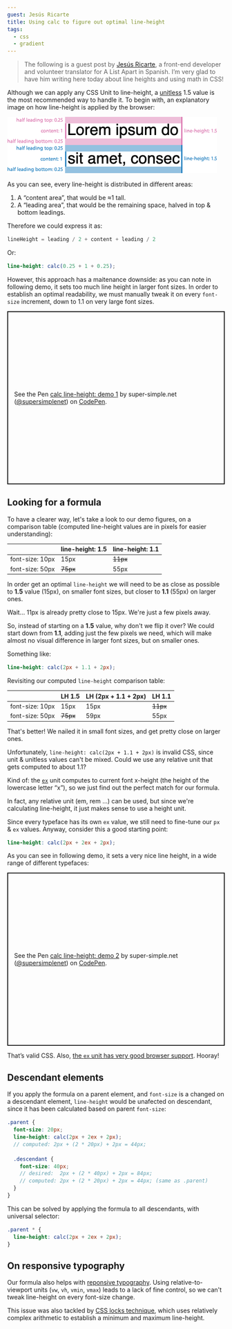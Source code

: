 ```yaml
---
guest: Jesús Ricarte
title: Using calc to figure out optimal line-height
tags:
  - css
  - gradient
---
```


> The following is a guest post by [Jesús Ricarte](https://twitter.com/supersimplenet), a front-end developer and volunteer translator for A List Apart in Spanish. I’m very glad to have him writing here today about line heights and using math in CSS!

Although we can apply any CSS Unit to line-height, a [unitless](https://css-tricks.com/almanac/properties/l/line-height/#article-header-id-0) 1.5 value is the most recommended way to handle it. To begin with, an explanatory image on how line-height is applied by the browser:

![Using calc to figure out optimal line-height](/assets/images/using-calc-to-figure-out-optimal-line-height/line-height.png)

As you can see, every line-height is distributed in different areas:

1. A “content area”, that would be ≈1 tall.
2. A “leading area”, that would be the remaining space, halved in top & bottom leadings.

Therefore we could express it as:

```js
lineHeight = leading / 2 + content + leading / 2
```

Or:

```scss
line-height: calc(0.25 + 1 + 0.25);
```

However, this approach has a maitenance downside: as you can note in following demo, it sets too much line height in larger font sizes. In order to establish an optimal readability, we must manually tweak it on every `font-size` increment, down to 1.1 on very large font sizes.

<p class="codepen" data-height="400" data-theme-id="light" data-default-tab="result" data-user="supersimplenet" data-slug-hash="RwWyjKV" style="height: 400px; box-sizing: border-box; display: flex; align-items: center; justify-content: center; border: 2px solid; margin: 1em 0; padding: 1em;" data-pen-title="calc line-height: demo 1">
  <span>See the Pen <a href="https://codepen.io/supersimplenet/pen/RwWyjKV">
  calc line-height: demo 1</a> by super-simple.net (<a href="https://codepen.io/supersimplenet">@supersimplenet</a>)
  on <a href="https://codepen.io">CodePen</a>.</span>
</p>

## Looking for a formula

To have a clearer way, let's take a look to our demo figures, on a comparison table (computed line-height values are in pixels for easier understanding):

|                 | line-height: 1.5 | line-height: 1.1 |
| :-------------- | :--------------- | :--------------- |
| font-size: 10px | 15px             | ~~11px~~         |
| font-size: 50px | ~~75px~~         | 55px             |

In order get an optimal `line-height` we will need to be as close as possible to **1.5** value (15px), on smaller font sizes, but closer to **1.1** (55px) on larger ones.

Wait… 11px is already pretty close to 15px. We're just a few pixels away.

So, instead of starting on a **1.5** value, why don't we flip it over? We could start down from **1.1**, adding just the few pixels we need, which will make almost no visual difference in larger font sizes, but on smaller ones.

Something like:

```scss
line-height: calc(2px + 1.1 + 2px);
```

Revisiting our computed `line-height` comparison table:

|                 | LH 1.5   | LH (2px + 1.1 + 2px) | LH 1.1   |
| :-------------- | :------- | -------------------- | :------- |
| font-size: 10px | 15px     | 15px                 | ~~11px~~ |
| font-size: 50px | ~~75px~~ | 59px                 | 55px     |

That's better! We nailed it in small font sizes, and get pretty close on larger ones.

Unfortunately, `line-height: calc(2px + 1.1 + 2px)` is invalid CSS, since unit & unitless values can't be mixed. Could we use any relative unit that gets computed to about 1.1?

Kind of: the [`ex`](https://developer.mozilla.org/en-US/docs/Web/CSS/length#ex) unit computes to current font x-height (the height of the lowercase letter “x”), so we just find out the perfect match for our formula.

In fact, any relative unit (em, rem ...) can be used, but since we're calculating line-height, it just makes sense to use a height unit.

Since every typeface has its own `ex` value, we still need to fine-tune our `px` & `ex` values. Anyway, consider this a good starting point:

```scss
line-height: calc(2px + 2ex + 2px);
```

As you can see in following demo, it sets a very nice line height, in a wide range of different typefaces:

<p class="codepen" data-height="400" data-theme-id="light" data-default-tab="result" data-user="supersimplenet" data-slug-hash="vYNjaem" style="height: 400px; box-sizing: border-box; display: flex; align-items: center; justify-content: center; border: 2px solid; margin: 1em 0; padding: 1em;" data-pen-title="calc line-height: demo 2">
  <span>See the Pen <a href="https://codepen.io/supersimplenet/pen/vYNjaem">
  calc line-height: demo 2</a> by super-simple.net (<a href="https://codepen.io/supersimplenet">@supersimplenet</a>)
  on <a href="https://codepen.io">CodePen</a>.</span>
</p>

That’s valid CSS. Also, [the `ex` unit has very good browser support](https://caniuse.com/#feat=mdn-css_types_length_ex). Hooray!

## Descendant elements

If you apply the formula on a parent element, and `font-size` is a changed on a descendant element, `line-height` would be unafected on descendant, since it has been calculated based on parent `font-size`:

```scss
.parent {
  font-size: 20px;
  line-height: calc(2px + 2ex + 2px);
  // computed: 2px + (2 * 20px) + 2px = 44px;
  
  .descendant {
    font-size: 40px;
    // desired:  2px + (2 * 40px) + 2px = 84px;
    // computed: 2px + (2 * 20px) + 2px = 44px; (same as .parent)
  }
}
```
This can be solved by applying the formula to all descendants, with universal selector:

```scss
.parent * {
  line-height: calc(2px + 2ex + 2px);
}
```

## On responsive typography

Our formula also helps with [reponsive typography](https://www.madebymike.com.au/writing/precise-control-responsive-typography/). Using relative-to-viewport units (`vw`, `vh`, `vmin`, `vmax`) leads to a lack of fine control, so we can't tweak line-height on every font-size change.

This issue was also tackled by [CSS locks technique](https://fvsch.com/css-locks/), which uses relatively complex arithmetic to establish a minimum and maximum line-height.
